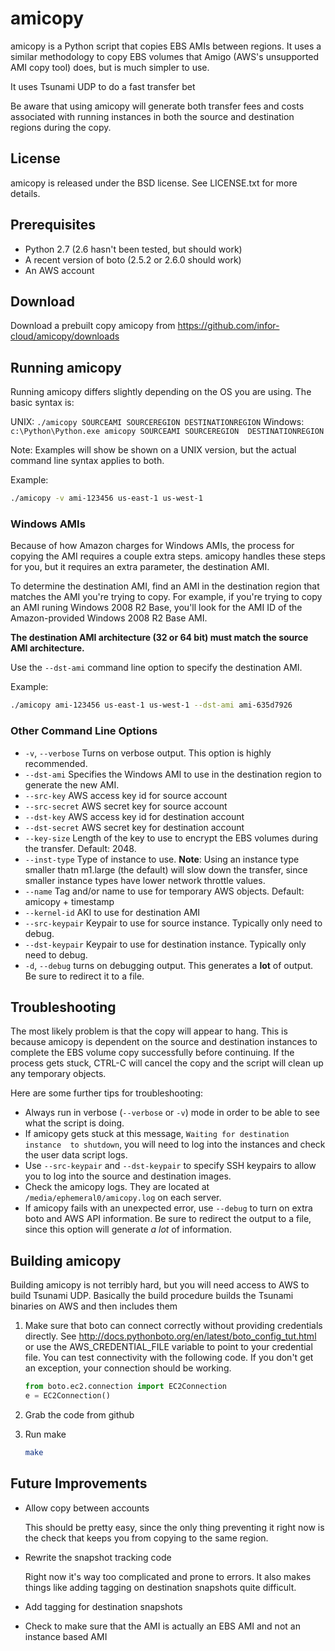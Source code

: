 amicopy
=======
amicopy is a Python script that copies EBS AMIs between regions. It uses a
similar methodology to copy EBS volumes that Amigo (AWS's unsupported AMI
copy tool) does, but is much simpler to use.

It uses Tsunami UDP to do a fast transfer bet

Be aware that using amicopy will generate both transfer fees and costs
associated with running instances in both the source and destination regions
during the copy.

License
-------
amicopy is released under the BSD license. See LICENSE.txt for more details.

Prerequisites
-------------
* Python 2.7 (2.6 hasn't been tested, but should work)
* A recent version of boto (2.5.2 or 2.6.0 should work)
* An AWS account

Download
--------
Download a prebuilt copy amicopy from 
https://github.com/infor-cloud/amicopy/downloads

Running amicopy
---------------
Running amicopy differs slightly depending on the OS you are using. The basic
syntax is:

UNIX: ```./amicopy SOURCEAMI SOURCEREGION DESTINATIONREGION```
Windows: ```c:\Python\Python.exe amicopy SOURCEAMI SOURCEREGION 
DESTINATIONREGION```

Note: Examples will show be shown on a UNIX version, but the actual command
line syntax applies to both.

Example:
```bash
./amicopy -v ami-123456 us-east-1 us-west-1
```

### Windows AMIs
Because of how Amazon charges for Windows AMIs, the process for copying the
AMI requires a couple extra steps. amicopy handles these steps for you, but
it requires an extra parameter, the destination AMI.

To determine the destination AMI, find an AMI in the destination region that
matches the AMI you're trying to copy. For example, if you're trying to copy
an AMI runing Windows 2008 R2 Base, you'll look for the AMI ID of the 
Amazon-provided Windows 2008 R2 Base AMI.

**The destination AMI architecture (32 or 64 bit) must match the source AMI
  architecture.**

Use the ```--dst-ami``` command line option to specify the destination AMI.

Example:
```bash
./amicopy ami-123456 us-east-1 us-west-1 --dst-ami ami-635d7926 
```

### Other Command Line Options
* ```-v```, ```--verbose``` Turns on verbose output. This option is highly 
  recommended.
* ```--dst-ami``` Specifies the Windows AMI to use in the destination region
  to generate the new AMI.
* ```--src-key``` AWS access key id for source account
* ```--src-secret``` AWS secret key for source account
* ```--dst-key``` AWS access key id for destination account
* ```--dst-secret``` AWS secret key for destination account
* ```--key-size``` Length of the key to use to encrypt the EBS volumes during
  the transfer. Default: 2048.
* ```--inst-type``` Type of instance to use. **Note**: Using an instance type
   smaller thatn m1.large (the default) will slow down the
   transfer, since smaller instance types have lower network throttle values.
* ```--name``` Tag and/or name to use for temporary AWS objects. Default: 
  amicopy + timestamp
* ```--kernel-id``` AKI to use for destination AMI
* ```--src-keypair``` Keypair to use for source instance. Typically only need 
  to debug.
* ```--dst-keypair``` Keypair to use for destination instance. Typically only
  need to debug.
* ```-d```, ```--debug``` turns on debugging output. This generates a **lot** 
  of output.
  Be sure to redirect it to a file.

Troubleshooting
---------------
The most likely problem is that the copy will appear to hang. This is because
amicopy is dependent on the source and destination instances to complete
the EBS volume copy successfully before continuing. If the process gets stuck,
CTRL-C will cancel the copy and the script will clean up any temporary objects.

Here are some further tips for troubleshooting:
* Always run in verbose (```--verbose``` or ```-v```) mode in order to be
  able to see what the script is doing.
* If amicopy gets stuck at this message, ```Waiting for destination instance 
  to shutdown```, you will need to log into the instances and check the user
  data script logs.
* Use ```--src-keypair``` and  ```--dst-keypair``` to specify SSH keypairs
  to allow you to log into the source and destination images.
* Check the amicopy logs. They are located at
  ```/media/ephemeral0/amicopy.log``` on each server.
* If amicopy fails with an unexpected error, use ```--debug``` to turn on extra
  boto and AWS API information. Be sure to redirect the output to a file,
  since this option will generate *a lot* of information.

Building amicopy
----------------
Building amicopy is not terribly hard, but you will need access to AWS to build
Tsunami UDP. Basically the build procedure builds the Tsunami binaries on AWS
and then includes them

1. Make sure that boto can connect correctly without providing credentials
   directly. See http://docs.pythonboto.org/en/latest/boto_config_tut.html or
   use the AWS_CREDENTIAL_FILE variable to point to your credential file.
   You can test connectivity with the following code. If you don't get an
   exception, your connection should be working.

   ```python
   from boto.ec2.connection import EC2Connection
   e = EC2Connection()
   
   ```
2. Grab the code from github
3. Run make

   ```bash
   make
   ```

Future Improvements
-------------------
* Allow copy between accounts

  This should be pretty easy, since the only thing preventing it right now is
  the check that keeps you from copying to the same region.

* Rewrite the snapshot tracking code

  Right now it's way too complicated and prone to errors. It also makes things
  like adding tagging on destination snapshots quite difficult.

* Add tagging for destination snapshots
* Check to make sure that the AMI is actually an EBS AMI and not an instance
  based AMI
